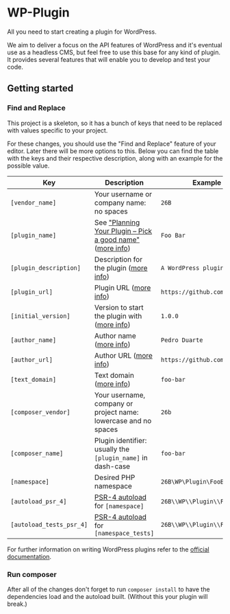 # WP-Plugin

All you need to start creating a plugin for WordPress.

We aim to deliver a focus on the API features of WordPress and it's eventual use as a headless CMS, but feel free to use this base for any kind of plugin. It provides several features that will enable you to develop and test your code.

## Getting started

### Find and Replace

This project is a skeleton, so it has a bunch of keys that need to be replaced with values specific to your project.

For these changes, you should use the "Find and Replace" feature of your editor. Later there will be more options to this. Below you can find the table with the keys and their respective description, along with an example for the possible value.

| Key                      | Description                                                         | Example value                         |
| ------------------------ | ------------------------------------------------------------------- | ------------------------------------- |
| `[vendor_name]`          | Your username or company name: no spaces                            | `26B`                                 |
| `[plugin_name]`          | See ["Planning Your Plugin – Pick a good name"][1] ([more info][2]) | `Foo Bar`                             |
| `[plugin_description]`   | Description for the plugin ([more info][2])                         | `A WordPress plugin starter.`         |
| `[plugin_url]`           | Plugin URL ([more info][2])                                         | `https://github.com/26B/wp-plugin`    |
| `[initial_version]`      | Version to start the plugin with ([more info][2])                   | `1.0.0`                               |
| `[author_name]`          | Author name ([more info][2])                                        | `Pedro Duarte`                        |
| `[author_url]`           | Author URL ([more info][2])                                         | `https://github.com/xipasduarte`      |
| `[text_domain]`          | Text domain ([more info][2])                                        | `foo-bar`                             |
| `[composer_vendor]`      | Your username, company or project name: lowercase and no spaces     | `26b`                                 |
| `[composer_name]`        | Plugin identifier: usually the `[plugin_name]` in dash-case          | `foo-bar`                             |
| `[namespace]`            | Desired PHP namespace                                               | `26B\WP\Plugin\FooBar`                |
| `[autoload_psr_4]`       | [PSR-4 autoload][3] for `[namespace]`                               | `26B\\WP\\Plugin\\FooBar\\`           |
| `[autoload_tests_psr_4]` | [PSR-4 autoload][3] for `[namespace_tests]`                         | `26B\\WP\\Plugin\\FooBar\\Tests\\`    |

[1]: https://developer.wordpress.org/plugins/wordpress-org/planning-your-plugin/#2-pick-a-good-name
[2]: https://developer.wordpress.org/plugins/the-basics/header-requirements/
[3]: https://getcomposer.org/doc/04-schema.md#psr-4

For further information on writing WordPress plugins refer to the [official documentation](https://developer.wordpress.org/plugins/).

### Run composer

After all of the changes don't forget to run `composer install` to have the dependencies load and the autoload built. (Without this your plugin will break.)
